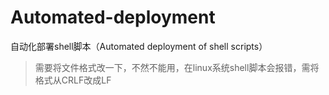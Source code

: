 # Automated-deployment
自动化部署shell脚本（Automated deployment of shell scripts）

> 需要将文件格式改一下，不然不能用，在linux系统shell脚本会报错，需将格式从CRLF改成LF
